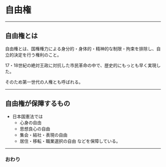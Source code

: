 # 自由権



---


## 自由権とは


自由権とは、国権権力による身分的・身体的・精神的な制限・拘束を排除し、自立的決定を行う権利のこと。

17・18世紀の絶対王政に対抗した市民革命の中で、歴史的にもっとも早く実現した。

そのため第一世代の人権とも呼ばれる。

---
## 自由権が保障するもの

- 日本国憲法では
   * 心身の自由
   * 思想良心の自由
   * 集会・結社・表現の自由
   * 居住・移転・職業選択の自由
 などを保障している。

---


### おわり
